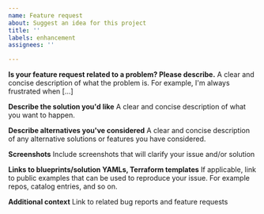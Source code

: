 ```yaml
---
name: Feature request
about: Suggest an idea for this project
title: ''
labels: enhancement
assignees: ''

---
```


**Is your feature request related to a problem? Please describe.**
A clear and concise description of what the problem is. For example, I'm always frustrated when [...]

**Describe the solution you'd like**
A clear and concise description of what you want to happen.

**Describe alternatives you've considered**
A clear and concise description of any alternative solutions or features you have considered.

**Screenshots**
Include screenshots that will clarify your issue and/or solution

**Links to blueprints/solution YAMLs, Terraform templates**
If applicable, link to public examples that can be used to reproduce your issue. For example repos, catalog entries, and so on.

**Additional context**
Link to related bug reports and feature requests
